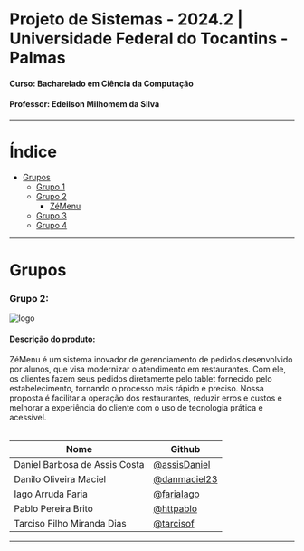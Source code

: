 # Projeto de Sistemas - 2024.2 | Universidade Federal do Tocantins - Palmas
#### Curso: Bacharelado em Ciência da Computação
#### Professor: Edeilson Milhomem da Silva

---
# Índice
- [Grupos](#grupos)
  - [Grupo 1]()
  - [Grupo 2](#grupo-2)
    - [ZéMenu](#descrição-do-produto)
  - [Grupo 3]()
  - [Grupo 4]()


---
# Grupos

### Grupo 2:
![logo](https://github.com/user-attachments/assets/d92374bc-4a7e-4ec6-bbd2-191ad395907b)

#### Descrição do produto:
ZéMenu é um sistema inovador de gerenciamento de pedidos desenvolvido por alunos, que visa modernizar o atendimento em restaurantes. Com ele, os clientes fazem seus pedidos diretamente pelo tablet fornecido pelo estabelecimento, tornando o processo mais rápido e preciso. Nossa proposta é facilitar a operação dos restaurantes, reduzir erros e custos e melhorar a experiência do cliente com o uso de tecnologia prática e acessível.
</br>
</br>

| Nome                          | Github                                         |
|-------------------------------|------------------------------------------------|
| Daniel Barbosa de Assis Costa | [@assisDaniel](https://github.com/assisDaniel) |
| Danilo Oliveira Maciel        | [@danmaciel23](https://github.com/danmaciel23) |
| Iago Arruda Faria             | [@fariaIago](https://github.com/fariaIago)     |
| Pablo Pereira Brito           | [@httpablo](https://github.com/httpablo)       |
| Tarciso Filho Miranda Dias    | [@tarcisof](https://github.com/tarcisof)       |

---

